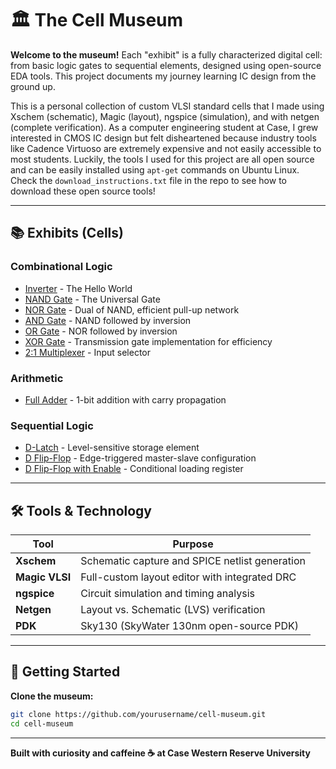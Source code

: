 # 🏛️ The Cell Museum

**Welcome to the museum!** Each "exhibit" is a fully characterized digital cell: from basic logic gates to sequential elements, designed using open-source EDA tools. This project documents my journey learning IC design from the ground up.

This is a personal collection of custom VLSI standard cells that I made using Xschem (schematic), Magic (layout), ngspice (simulation), and with netgen (complete verification). As a computer
engineering student at Case, I grew interested in CMOS IC design but felt disheartened because industry tools like Cadence Virtuoso are extremely expensive and not easily accessible to most students. Luckily, the tools I used for this project are all open source and can be easily installed using `apt-get` commands on Ubuntu Linux. Check the `download_instructions.txt` file in the repo to see how to download these open source tools!

---

## 📚 Exhibits (Cells)

### Combinational Logic
- [Inverter](./combinational/inverter/) - The Hello World
- [NAND Gate](./combinational/nand/) - The Universal Gate
- [NOR Gate](./combinational/nor/) - Dual of NAND, efficient pull-up network
- [AND Gate](./combinational/and/) - NAND followed by inversion
- [OR Gate](./combinational/or/) - NOR followed by inversion
- [XOR Gate](./combinational/xor/) - Transmission gate implementation for efficiency
- [2:1 Multiplexer](./combinational/mux2/) - Input selector

### Arithmetic
- [Full Adder](./arithmetic/full_adder/) - 1-bit addition with carry propagation

### Sequential Logic
- [D-Latch](./sequential/d_latch/) - Level-sensitive storage element
- [D Flip-Flop](./sequential/d_flipflop/) - Edge-triggered master-slave configuration
- [D Flip-Flop with Enable](./sequential/d_ff_en/) - Conditional loading register

---

## 🛠️ Tools & Technology

| Tool | Purpose |
|------|---------|
| **Xschem** | Schematic capture and SPICE netlist generation |
| **Magic VLSI** | Full-custom layout editor with integrated DRC |
| **ngspice** | Circuit simulation and timing analysis |
| **Netgen** | Layout vs. Schematic (LVS) verification |
| **PDK** | Sky130 (SkyWater 130nm open-source PDK) |

---

## 🎫 Getting Started

**Clone the museum:**
```bash
git clone https://github.com/yourusername/cell-museum.git
cd cell-museum
```

---

**Built with curiosity and caffeine ☕ at Case Western Reserve University**
